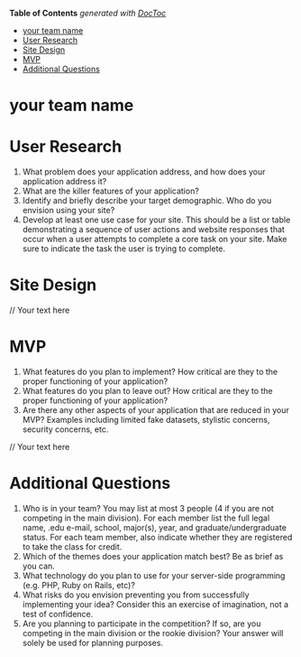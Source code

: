 <!-- START doctoc generated TOC please keep comment here to allow auto update -->
<!-- DON'T EDIT THIS SECTION, INSTEAD RE-RUN doctoc TO UPDATE -->
**Table of Contents**  *generated with [DocToc](http://doctoc.herokuapp.com/)*

- [your team name](#your-team-name)
- [User Research](#user-research)
- [Site Design](#site-design)
- [MVP](#mvp)
- [Additional Questions](#additional-questions)

<!-- END doctoc generated TOC please keep comment here to allow auto update -->

your team name
==============

# User Research

1. What problem does your application address, and how does your application address it?
2. What are the killer features of your application?
3. Identify and briefly describe your target demographic. Who do you envision using your site?
4. Develop at least one use case for your site. This should be a list or table demonstrating a sequence of user actions and website responses that occur when a user attempts to complete a core task on your site. Make sure to indicate the task the user is trying to complete.

# Site Design

// Your text here

# MVP

1. What features do you plan to implement? How critical are they to the proper functioning of your application?
2. What features do you plan to leave out? How critical are they to the proper functioning of your application?
3. Are there any other aspects of your application that are reduced in your MVP? Examples including limited fake datasets, stylistic concerns, security concerns, etc.

// Your text here

# Additional Questions

1. Who is in your team? You may list at most 3 people (4 if you are not competing in the main division). For each member list the full legal name, .edu e-mail, school, major(s), year, and graduate/undergraduate status. For each team member, also indicate whether they are registered to take the class for credit.
2. Which of the themes does your application match best? Be as brief as you can.
3. What technology do you plan to use for your server-side programming (e.g. PHP, Ruby on Rails, etc)?
4. What risks do you envision preventing you from successfully implementing your idea? Consider this an exercise of imagination, not a test of confidence.
5. Are you planning to participate in the competition? If so, are you competing in the main division or the rookie division? Your answer will solely be used for planning purposes.
